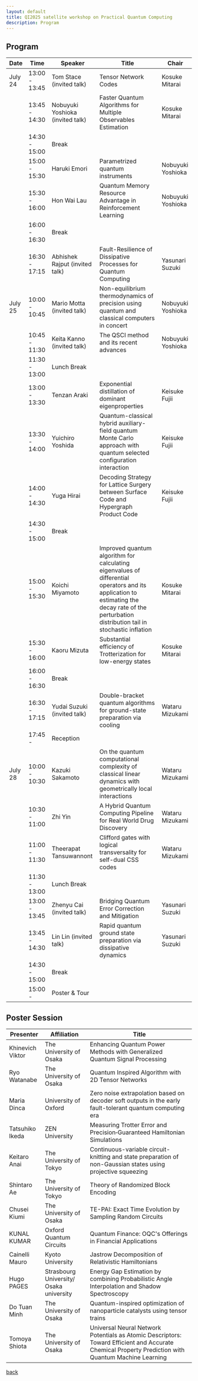 ```yaml
---
layout: default
title: QI2025 satellite workshop on Practical Quantum Computing
description: Program
---
```


## Program

| Date     | Time          | Speaker                          | Title                                                                                          | Chair             |
|----------|---------------|----------------------------------|------------------------------------------------------------------------------------------------|-------------------|
| July 24  | 13:00 - 13:45 | Tom Stace (invited talk)         | Tensor Network Codes                                                                           | Kosuke Mitarai    |
|          | 13:45 - 14:30 | Nobuyuki Yoshioka (invited talk) | Faster Quantum Algorithms for Multiple Observables Estimation                                  | Kosuke Mitarai    |
|          | 14:30 - 15:00 | Break                            |                                                                                                |                   |
|          | 15:00 - 15:30 | Haruki Emori                     | Parametrized quantum instruments                                                               | Nobuyuki Yoshioka   |
|          | 15:30 - 16:00 | Hon Wai Lau                      | Quantum Memory Resource Advantage in Reinforcement Learning                                    | Nobuyuki Yoshioka   |
|          | 16:00 - 16:30 | Break                            |                                                                                                |                   |
|          | 16:30 - 17:15 | Abhishek Rajput (invited talk)   | Fault-Resilience of Dissipative Processes for Quantum Computing                                | Yasunari Suzuki   |
| July 25  | 10:00 - 10:45 | Mario Motta (invited talk)       | Non-equilibrium thermodynamics of precision using quantum and classical computers in concert | Nobuyuki Yoshioka |
|          | 10:45 - 11:30 | Keita Kanno (invited talk)       | The QSCI method and its recent advances                                                        | Nobuyuki Yoshioka |
|          | 11:30 - 13:00 | Lunch Break                      |                                                                                                |                   |
|          | 13:00 - 13:30 | Tenzan Araki                     | Exponential distillation of dominant eigenproperties                                           | Keisuke Fujii     |
|          | 13:30 - 14:00 | Yuichiro Yoshida                 | Quantum-classical hybrid auxiliary-field quantum Monte Carlo approach with quantum selected configuration interaction | Keisuke Fujii     |
|          | 14:00 - 14:30 | Yuga Hirai                       | Decoding Strategy for Lattice Surgery between Surface Code and Hypergraph Product Code         | Keisuke Fujii     |
|          | 14:30 - 15:00 | Break                            |                                                                                                |                   |
|          | 15:00 - 15:30 | Koichi Miyamoto                  | Improved quantum algorithm for calculating eigenvalues of differential operators and its application to estimating the decay rate of the perturbation distribution tail in stochastic inflation | Kosuke Mitarai    |
|          | 15:30 - 16:00 | Kaoru Mizuta                     | Substantial efficiency of Trotterization for low-energy states                                 | Kosuke Mitarai    |
|          | 16:00 - 16:30 | Break                            |                                                                                                |                   |
|          | 16:30 - 17:15 | Yudai Suzuki (invited talk)      | Double-bracket quantum algorithms for ground-state preparation via cooling                     | Wataru Mizukami     |
|          | 17:45 -       | Reception                        |                                                                                                |                   |
| July 28  | 10:00 - 10:30 | Kazuki Sakamoto                  | On the quantum computational complexity of classical linear dynamics with geometrically local interactions | Wataru Mizukami   |
|          | 10:30 - 11:00 | Zhi Yin                          | A Hybrid Quantum Computing Pipeline for Real World Drug Discovery                              | Wataru Mizukami   |
|          | 11:00 - 11:30 | Theerapat Tansuwannont           | Clifford gates with logical transversality for self-dual CSS codes                             | Wataru Mizukami   |
|          | 11:30 - 13:00 | Lunch Break                      |                                                                                                |                   |
|          | 13:00 - 13:45 | Zhenyu Cai (invited talk)        | Bridging Quantum Error Correction and Mitigation                                                                                            | Yasunari Suzuki   |
|          | 13:45 - 14:30 | Lin Lin (invited talk)           | Rapid quantum ground state preparation via dissipative dynamics                                | Yasunari Suzuki   |
|          | 14:30 - 15:00 | Break                            |                                                                                                |                   |
|          | 15:00 -       | Poster & Tour                    |                                                                                                |                   |

## Poster Session

| Presenter       | Affiliation                          | Title                                                                                                |
|-----------------|--------------------------------------|------------------------------------------------------------------------------------------------------|
| Khinevich Viktor| The University of Osaka              | Enhancing Quantum Power Methods with Generalized Quantum Signal Processing                           |
| Ryo Watanabe    | The University of Osaka              | Quantum Inspired Algorithm with 2D Tensor Networks                                                   |
| Maria Dinca     | University of Oxford                 | Zero noise extrapolation based on decoder soft outputs in the early fault-tolerant quantum computing era |
| Tatsuhiko Ikeda | ZEN University                       | Measuring Trotter Error and Precision‑Guaranteed Hamiltonian Simulations                           |
| Keitaro Anai    | The University of Tokyo              | Continuous-variable circuit-knitting and state preparation of non-Gaussian states using projective squeezing |
| Shintaro Ae     | The University of Tokyo              | Theory of Randomized Block Encoding                                                                  |
| Chusei Kiumi    | The University of Osaka              | TE-PAI: Exact Time Evolution by Sampling Random Circuits                                             |
| KUNAL KUMAR     | Oxford Quantum Circuits              | Quantum Finance: OQC's Offerings in Financial Applications                                           |
| Cainelli Mauro  | Kyoto University                     | Jastrow Decomposition of Relativistic Hamiltonians                                                   |
| Hugo PAGES      | Strasbourg University/ Osaka university | Energy Gap Estimation by combining  Probabilistic Angle Interpolation  and Shadow Spectroscopy       |
| Do Tuan Minh    | The University of Osaka              | Quantum-inspired optimization of nanoparticle catalysts using tensor trains                          |
| Tomoya Shiota   | The University of Osaka              | Universal Neural Network Potentials as Atomic Descriptors: Toward Efficient and Accurate Chemical Property Prediction with Quantum Machine Learning |

[back](./)
